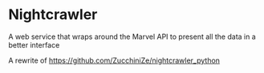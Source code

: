 # Nightcrawler

A web service that wraps around the Marvel API to present all the data in a better interface

A rewrite of https://github.com/ZucchiniZe/nightcrawler_python
